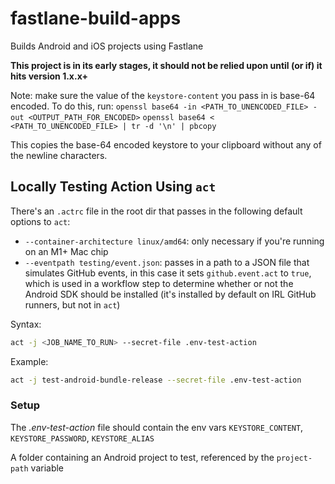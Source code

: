 # fastlane-build-apps

Builds Android and iOS projects using Fastlane

**This project is in its early stages, it should not be relied upon until (or if) it hits version 1.x.x+**

Note: make sure the value of the `keystore-content` you pass in is base-64 encoded.
To do this, run:
`openssl base64 -in <PATH_TO_UNENCODED_FILE> -out <OUTPUT_PATH_FOR_ENCODED>`
`openssl base64 < <PATH_TO_UNENCODED_FILE> | tr -d '\n' | pbcopy`

This copies the base-64 encoded keystore to your clipboard without any of the newline characters.

## Locally Testing Action Using `act`

There's an `.actrc` file in the root dir that passes in the following default options to `act`:

- `--container-architecture linux/amd64`: only necessary if you're running on an M1+ Mac chip
- `--eventpath testing/event.json`: passes in a path to a JSON file that simulates GitHub events, in this case it sets `github.event.act` to `true`, which is used in a workflow step to determine whether or not the Android SDK should be installed (it's installed by default on IRL GitHub runners, but not in `act`)

Syntax:

```bash
act -j <JOB_NAME_TO_RUN> --secret-file .env-test-action
```

Example:

```bash
act -j test-android-bundle-release --secret-file .env-test-action
```

### Setup

The _.env-test-action_ file should contain the env vars `KEYSTORE_CONTENT`, `KEYSTORE_PASSWORD`, `KEYSTORE_ALIAS`

A folder containing an Android project to test, referenced by the `project-path` variable
